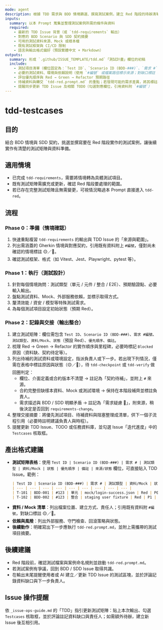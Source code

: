 ```yaml
---
mode: agent
description: 根據 TDD 需求與 BDD 情境篩選、撰寫測試案例，建立 Red 階段的待辦清單
inputs:
  summary: 以本 Prompt 蒐集並整理測試案例所需的條件與資料
  required:
    - 最新的 TDD Issue 背景（或 `tdd-requirements` 輸出）
    - 對應的 BDD Scenario 與 SDD 契約摘要
    - 可用的測試資料來源、Mock 或樣本檔
    - 既有測試框架與 CI/CD 限制
    - 語言與輸出格式偏好（預設繁體中文 + Markdown）
outputs:
  summary: 形成 `.github/ISSUE_TEMPLATE/tdd.md`「測試計畫」欄位的初稿
  include:
    - 測試項目清單（欄位固定為：`Test ID`、`Scenario ID (BDD-###)`、`需求 #`、`測試類型`、`資料/Mock`、`狀態`、`優先順序`、`備註`，引用既有資料附上 `#編號`，僅對尚未確認的資訊標註 🟡／🔴）
    - 必要的測試資料、環境與依賴說明（使用 `#編號` 或檔案路徑標示來源；對缺口標註 🟡／🔴）
    - 評估優先順序與 Red → Green → Refactor 預期路徑
    - 待補資料與轉交 `tdd-red.prompt.md` 的重點；若發現可能的需求差異，將其標註為 🔴 供後續決策
    - 提醒同步更新 TDD Issue 及相關 TODO（勾選對應欄位，引用資料附 `#編號`）
---
```


# tdd-testcases

## 目的

結合 BDD 情境與 SDD 契約，挑選並撰寫要在 Red 階段實作的測試案例，讓後續實作有清楚的測試矩陣與資料準備。

## 適用情境
- 已完成 `tdd-requirements`，需要將情境轉為具體測試項目。
- 既有測試矩陣需擴充或更新，確認 Red 階段要處理的範圍。
- 若已存在完整測試矩陣且無需變更，可視情況略過本 Prompt 直接進入 `tdd-red`。

## 流程

### Phase 0：準備（情境確認）
1. 快速重點複習 `tdd-requirements` 的輸出與 TDD Issue 的「來源與範圍」。
2. 列出需涵蓋的 Gherkin 情境與對應契約，引用既有資料附上 `#編號`，僅對尚未確認的情境標註 🟡／🔴。
3. 確認測試框架、格式（如 Vitest、Jest、Playwright、pytest 等）。

### Phase 1：執行（測試設計）
1. 針對每個情境詢問：測試類型（單元 / 元件 / 整合 / E2E）、預期驗證點、必要輸入輸出。
2. 盤點測試資料、Mock、外部服務依賴，並標示取得方式。
3. 釐清效能 / 資安 / 模型等特殊測試需求。
4. 為每個測試項目設定初始狀態（預期 Red）。

### Phase 2：記錄與交接（輸出整合）
1. 建立測試矩陣：欄位需包含 `Test ID`、`Scenario ID (BDD-###)`、`需求 #編號`、`測試類型`、`資料/Mock`、`狀態`（預設 Red）、`優先順序`、`備註`。
2. 梳理 Red → Green → Refactor 的實作順序與里程碑，必要時標記 `Blocked` 原因（資料缺、契約待定等）。
3. 列出待補的測試資料或環境設定，指派負責人或下一步。若出現下列情況，僅需在表格中標註原因與狀態（🟡／🔴），待 `tdd-checkpoint` 或 `tdd-verify` 做回圈判定：
   - 欄位、介面定義或合約版本不清楚 → 註記為「契約待補」，並附上 `#` 來源。
   - 合約完整但缺樣本資料、Mock 或測試環境 → 保持在本階段補齊並標註負責人。
   - 需求描述與 BDD / SDD 明顯矛盾 → 註記為「需求疑慮 🔴」，附來源，稍後決定是否回到 `requirements-change`。
4. 整理交接摘要：將優先測試項目、待補資料與阻塞整理成清單，供下一個子流程引用（必要時註明建議負責人與時程）。
5. 提醒更新 TDD Issue、TODO 或任務資料庫，並勾選 Issue「迭代進度」中的 `Testcases` 核取框。

## 產出格式建議

- **測試矩陣表格**：使用 `Test ID | Scenario ID (BDD-###) | 需求 # | 測試類型 | 資料/Mock | 狀態 | 優先順序 | 備註 | 來源/狀態` 欄位，可直接貼入 TDD Issue。範例：
  ```markdown
  | Test ID | Scenario ID (BDD-###) | 需求 # | 測試類型 | 資料/Mock | 狀態 | 優先順序 | 備註 | 來源/狀態 |
  | --- | --- | --- | --- | --- | --- | --- | --- | --- |
  | T-101 | BDD-001 | #123 | 單元 | mock/login-success.json | Red | P0 | 主要成功路徑 | #123 |
  | T-102 | BDD-002 | #123 | 整合 | staging user fixture | Red | P1 | OTP 逾時案例 | 使用者口頭說明 🔴 |
  ```
- **資料 / Mock 清單**：列出檔案位置、建立方式、責任人；引用既有資料附 `#編號`，對缺口標註 🟡／🔴。
- **依賴與風險**：列出外部服務、守門檢查、回滾策略與狀態。
- **後續動作**：明確寫出下一步應執行 `tdd-red.prompt.md`，並附上需攜帶的測試項目摘要。

## 後續建議

- Red 階段前，確認測試檔案與案例命名規則並啟動 `tdd-red.prompt.md`。
- 若測試案例有爭議，回到 BDD / SDD Issue 取得共識。
- 在輸出末尾提醒使用者或 AI 建立／更新 TDD Issue 的測試區塊，並於評論記錄資料缺口與下一步負責人。

## Issue 操作提醒

依 `_issue-ops-guide.md` 的「TDD」指引更新測試矩陣：貼上本次輸出、勾選 `Testcases` 核取框，並於評論註記資料缺口與責任人；如需額外待辦，建立新 Issue 後互相引用。
